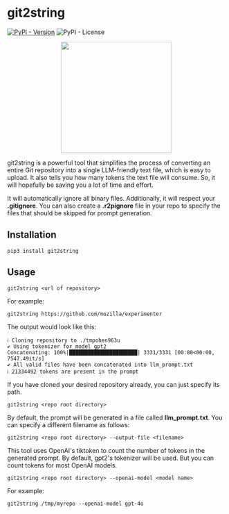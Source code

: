 # git2string
[![PyPI - Version](https://img.shields.io/pypi/v/git2string)](https://pypi.org/project/git2string/) ![PyPI - License](https://img.shields.io/pypi/l/git2string)

<div style="text-align: center;">
    <img src="https://raw.githubusercontent.com/hathibelagal-dev/git2string/refs/heads/main/assets/git2string.png" style="width:256px"/>
</div>

git2string is a powerful tool that simplifies the process of converting an entire Git repository into a single LLM-friendly text file, which is easy to upload. It also tells you how many tokens the text file will consume. So, it will hopefully be saving you a lot of time and effort.

It will automatically ignore all binary files. Additionally, it will respect your **.gitignore**. You can also create a **.r2pignore** file in your repo to specify the files that should be skipped for prompt generation.

## Installation

```
pip3 install git2string
```

## Usage

```
git2string <url of repository>
```

For example:

```
git2string https://github.com/mozilla/experimenter
```

The output would look like this:

```
ℹ Cloning repository to ./tmpohen963u
✔ Using tokenizer for model gpt2
Concatenating: 100%|██████████████████████| 3331/3331 [00:00<00:00, 7547.49it/s]
✔ All valid files have been concatenated into llm_prompt.txt
ℹ 21334492 tokens are present in the prompt
```

If you have cloned your desired repository already, you can just specify its path.

```
git2string <repo root directory>
```

By default, the prompt will be generated in a file called **llm_prompt.txt**. You can specify a different filename as follows:

```
git2string <repo root directory> --output-file <filename>
```

This tool uses OpenAI's tiktoken to count the number of tokens in the generated prompt. By default, gpt2's tokenizer will be used. But you can count tokens for most OpenAI models.

```
git2string <repo root directory> --openai-model <model name>
```

For example:

```
git2string /tmp/myrepo --openai-model gpt-4o
```

